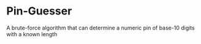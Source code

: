 # Pin-Guesser
A brute-force algorithm that can determine a numeric pin of base-10 digits with a known length
